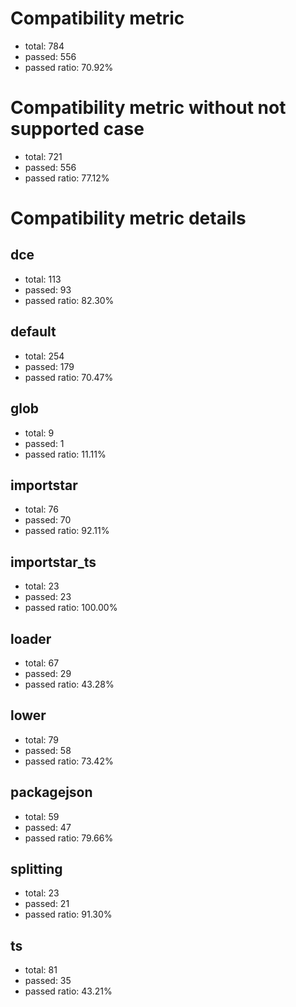 # Compatibility metric
- total: 784
- passed: 556
- passed ratio: 70.92%
# Compatibility metric without not supported case
- total: 721
- passed: 556
- passed ratio: 77.12%
# Compatibility metric details
## dce
- total: 113
- passed: 93
- passed ratio: 82.30%
## default
- total: 254
- passed: 179
- passed ratio: 70.47%
## glob
- total: 9
- passed: 1
- passed ratio: 11.11%
## importstar
- total: 76
- passed: 70
- passed ratio: 92.11%
## importstar_ts
- total: 23
- passed: 23
- passed ratio: 100.00%
## loader
- total: 67
- passed: 29
- passed ratio: 43.28%
## lower
- total: 79
- passed: 58
- passed ratio: 73.42%
## packagejson
- total: 59
- passed: 47
- passed ratio: 79.66%
## splitting
- total: 23
- passed: 21
- passed ratio: 91.30%
## ts
- total: 81
- passed: 35
- passed ratio: 43.21%
